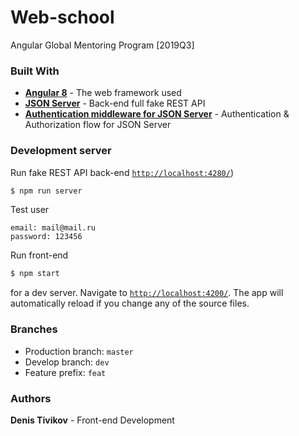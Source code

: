 # Web-school
Angular Global Mentoring Program [2019Q3]
### Built With
 - **[Angular 8](https://nodejs.org/)** - The web framework used
 - **[JSON Server](https://github.com/typicode/json-server)** - Back-end full fake REST API
 - **[Authentication middleware for JSON Server](https://github.com/jeremyben/json-server-auth)** - Authentication & Authorization flow for JSON Server

### Development server
Run fake REST API back-end [`http://localhost:4280/`](http://localhost:4280/))
 ```sh
$ npm run server
```
Test user
 ```
email: mail@mail.ru
password: 123456
```

Run front-end
 ```sh
$ npm start
```

for a dev server. Navigate to [`http://localhost:4200/`](http://localhost:4200/). The app will automatically reload if you change any of the source files.
### Branches
 - Production branch: `master`
 - Develop branch: `dev`
 - Feature prefix: `feat`
### Authors
**Denis Tivikov** - Front-end Development
